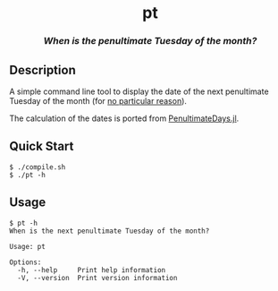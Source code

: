 <h1 align="center">pt</h1>
<h3 align="center"><i>When is the penultimate Tuesday of the month?</i></h3>

## Description

A simple command line tool to display the date of the next penultimate Tuesday of the month (for [no particular reason](https://mathsjam.com/)).

The calculation of the dates is ported from [PenultimateDays.jl](https://github.com/jakewilliami/PenultimateDays.jl).

## Quick Start

```commandline
$ ./compile.sh
$ ./pt -h
```

## Usage

```commandline
$ pt -h
When is the next penultimate Tuesday of the month?

Usage: pt

Options:
  -h, --help     Print help information
  -V, --version  Print version information
```
